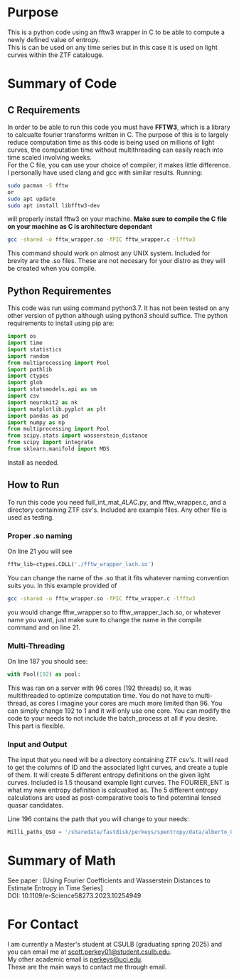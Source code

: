 # Purpose
This is a python code using an fftw3 wrapper in C to be able to compute a newly defined value of entropy. \
This is can be used on any time series but in this case it is used on light curves within the ZTF catalouge.

# Summary of Code
## C Requirements
In order to be able to run this code you must have **FFTW3**, which is a library to calcualte fourier transforms written in C. The purpose of this is to largely reduce computation time as this code is being used on millions of light curves, the computation time without multithreading can easily reach into time scaled involving weeks.\
For the C file, you can use your choice of compiler, it makes little difference. I personally have used clang and gcc with similar results. Running: 
```bash
sudo pacman -S fftw
or
sudo apt update
sudo apt install libfftw3-dev
```
will properly install fftw3 on your machine. 
**Make sure to compile the C file on your machine as C is architecture dependant**

```bash
gcc -shared -o fftw_wrapper.so -fPIC fftw_wrapper.c -lfftw3
```
This command should work on almost any UNIX system.
Included for brevity are the .so files. These are not necesary for your distro as they will be created when you compile.  

## Python Requirementes 
This code was run using command python3.7. It has not been tested on any other version of python although using python3 should suffice.
The python requirements to install using pip are:
```python
import os 
import time
import statistics
import random
from multiprocessing import Pool
import pathlib
import ctypes
import glob
import statsmodels.api as sm
import csv
import neurokit2 as nk
import matplotlib.pyplot as plt
import pandas as pd
import numpy as np
from multiprocessing import Pool
from scipy.stats import wasserstein_distance
from scipy import integrate
from sklearn.manifold import MDS
```
Install as needed.
## How to Run
To run this code you need full_int_mat_4LAC.py, and fftw_wrapper.c, and a directory containing ZTF csv's. Included are example files. Any other file is used as testing.

### Proper .so naming 
On line 21 you will see 
```python
fftw_lib=ctypes.CDLL('./fftw_wrapper_lach.so')
```
You can change the name of the .so that it fits whatever naming convention suits you. In this example provided of 
```bash
gcc -shared -o fftw_wrapper.so -fPIC fftw_wrapper.c -lfftw3
```
you would change fftw_wrapper.so to fftw_wrapper_lach.so, or whatever name you want, just make sure to change the name in the compile command and on line 21.

### Multi-Threading
On line 187 you should see: 
```python
with Pool(192) as pool:
```
This was ran on a server with 96 cores (192 threads) so, it was multithreaded to optimize computation time. You do not have to multi-thread, as cores I imagine your cores are much more limited than 96. You can simply change 192 to 1 and it will only use one core. You can modify the code to your needs to not include the batch_process at all if you desire.
This part is flexible. 

### Input and Output 
The input that you need will be a directory containing ZTF csv's. It will read to get the columns of ID and the associated light curves, and create a tuple of them. It will create 5 different entropy definitions on the given light curves. Included is 1.5 thousand example light curves.
The FOURIER_ENT is what my new entropy definition is calcualted as. The 5 different entropy calculations are used as post-comparative tools to find potentinal lensed quasar candidates.   

Line 196 contains the path that you will change to your needs:
```python
Milli_paths_QSO = '/sharedata/fastdisk/perkeys/spentropy/data/alberto_QSO'
```


# Summary of Math
See paper : [Using Fourier Coefficients and Wasserstein Distances to Estimate Entropy in Time Series] \
DOI: 10.1109/e-Science58273.2023.10254949

# For Contact
I am currently a Master's student at CSULB (graduating spring 2025) and you can email me at scott.perkey01@student.csulb.edu. \
My other academic email is perkeys@uci.edu. \
These are the main ways to contact me through email.


